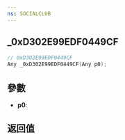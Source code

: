 ```yaml
---
ns: SOCIALCLUB
---
```

## _0xD302E99EDF0449CF

```c
// 0xD302E99EDF0449CF
Any _0xD302E99EDF0449CF(Any p0);
```


## 參數
* **p0**: 

## 返回值

